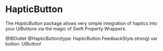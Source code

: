 # HapticButton

The *HapticButton* package allows very simple integration of haptics into your UIButtons via the magic of Swift Property Wrappers.

@IBOutlet @HapticButton(type: HapticButton.FeedbackStyle.strong) var button: UIButton!
